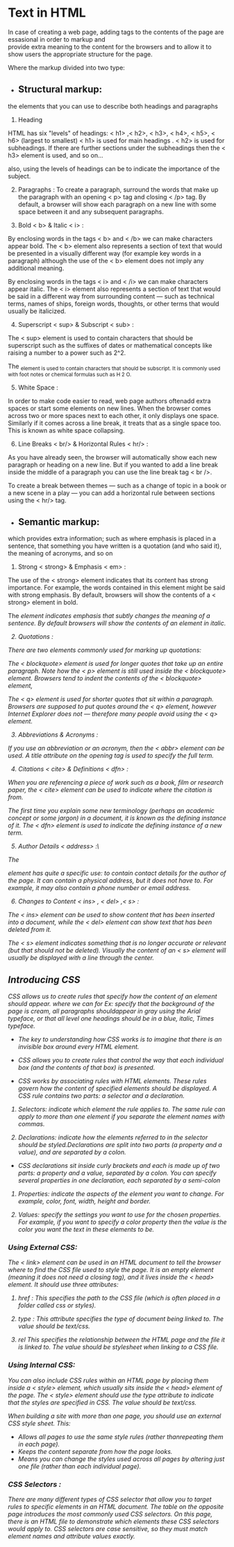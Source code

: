 # Text in HTML

In case of creating a web page, adding tags to the contents of the page are essasional in order to markup and  
provide extra meaning to the content for the browsers and to allow it to show users the appropriate structure 
for the page.

Where the markup divided into two type:

* ## Structural markup: 
the elements that you can use to describe both headings and paragraphs



1. Heading  

HTML has six "levels" of headings:
< h1> ,< h2>, < h3>, < h4>, < h5>, < h6> (largest to smallest)
< h1> is used for main headings .
< h2> is used for subheadings.
If there are further sections under the subheadings then the
< h3> element is used, and so on...

also, using the levels of headings can be to indicate the importance of the subject.

2. Paragraphs : 
To create a paragraph, surround the words that make up the paragraph with an opening < p> tag and closing
 < /p> tag. By default, a browser will show each paragraph on a new line with some space between it and any
subsequent paragraphs.


3. Bold < b> & Italic < i> : 

By enclosing words in the tags < b> and < /b> we can make characters appear bold. The < b> element also 
represents a section of text that would be presented in a visually different way (for example key words in a
paragraph) although the use of the < b> element does not imply any additional meaning.


By enclosing words in the tags < i> and < /i> we can make characters appear italic. The < i> element also 
represents a section of text that would be said in a different way from surrounding content — such as
technical terms, names of ships, foreign words, thoughts, or other terms that would usually be italicized.


4. Superscript < sup> & Subscript < sub> :

The < sup> element is used to contain characters that should be superscript such as the suffixes of dates or
mathematical concepts like raising a number to a power such as 2^2.

The <sub> element is used to contain characters that should be subscript. It is commonly used with foot notes 
or chemical formulas such as H 2 O.


5. White Space :

In order to make code easier to read, web page authors oftenadd extra spaces or start some elements on new 
lines. When the browser comes across two or more spaces next to each other, it only displays one space.
Similarly if it comes across a line break, it treats that as a single space too. This is known as white space 
collapsing. 


6. Line Breaks < br/> & Horizontal Rules < hr/> :

As you have already seen, the browser will automatically show each new paragraph or heading on a new line. But if you wanted to add a line break inside the middle of a paragraph you can use the line break tag < br />.

To create a break between themes — such as a change of topic in a book or a new scene in a play — you can add a
horizontal rule between sections using the < hr/> tag.


* ## Semantic markup: 
which provides extra information; such as where emphasis is placed in a sentence, that something you have 
written is a quotation (and who said it), the meaning of acronyms, and so on

1. Strong < strong>  & Emphasis < em> :

The use of the < strong> element indicates that its content has strong importance. For example, the words
contained in this element might be said with strong emphasis. By default, browsers will show the contents of a 
< strong> element in bold.

The <em> element indicates emphasis that subtly changes the meaning of a sentence. By default browsers will 
show the contents of an <em> element in italic.

2. Quotations :

There are two elements commonly used for marking up quotations:

The < blockquote> element is used for longer quotes that take up an entire paragraph. Note how the < p> 
element is still used inside the < blockquote> element. Browsers tend to indent the contents of the 
< blockquote>  element,

The < q> element is used for shorter quotes that sit within a paragraph. Browsers are supposed to put quotes 
around the < q> element, however Internet Explorer does not — therefore many people avoid using the 
< q> element.

3. Abbreviations & Acronyms :

If you use an abbreviation or an acronym, then the < abbr> element can be used. A title attribute on the 
opening tag is used to specify the full term.


4. Citations < cite> & Definitions < dfn> :

When you are referencing a piece of work such as a book, film or research paper, the < cite> element can be 
used to indicate where the citation is from. 

The first time you explain some new terminology (perhaps an academic concept or some jargon) in a document, it 
is known as the defining instance of it. The < dfn> element is used to indicate the defining instance of a new 
term.

5. Author Details < address> :\

The <address> element has quite a specific use: to contain contact details for the author of
the page. It can contain a physical address, but it does not have to. For example, it may also contain a
phone number or email address.

6. Changes to Content < ins> , < del> ,< s> :

The < ins> element can be used to show content that has been inserted into a document, while the < del> 
element can show text that has been deleted from it.


The < s> element indicates something that is no longer accurate or relevant (but that should not be deleted).
Visually the content of an < s> element will usually be displayed with a line through the center.


## Introducing CSS 

CSS allows us to create rules that specify how the content of an element should appear. where we can for Ex:
specify that the background of the page is cream, all paragraphs shouldappear in gray using the Arial 
typeface, or that all level one headings should be in a blue, italic, Times typeface.

* The key to understanding how CSS works is to imagine that there is an invisible box around every HTML element.

* CSS allows you to create rules that control the way that each individual box (and the contents of that box) is presented.
  
* CSS works by associating rules with HTML elements. These rules govern how the content of specified elements should be displayed. A CSS rule contains two parts: a selector and a declaration.

1. Selectors:
indicate which element the rule applies to. The same rule can apply to more than one element if you separate the element names with commas.

2. Declarations: 
indicate how the elements referred to in the selector should be styled.Declarations are split into two
parts (a property and a value), and are separated by a colon.


* CSS declarations sit inside curly brackets and each is made up of two parts: a property and a value, separated by a colon. You can specify several properties in one declaration, each separated by a semi-colon

1. Properties:
indicate the aspects of the element you want to change. For example, color, font, width, height and border.

2. Values:
specify the settings you want to use for the chosen properties. For example, if you want to specify a color
property then the value is the color you want the text in these elements to be.

### Using External CSS:

The *< link>* element can be used in an HTML document to tell the browser where to find the CSS file used to 
style the page. It is an empty element (meaning it does not need a closing tag), and it lives inside the 
*< head>* element. It should use three attributes:

1. href :
This specifies the path to the CSS file (which is often placed in a folder called css or styles).

2. type :
This attribute specifies the type of document being linked to. The value should be text/css.

3. rel
This specifies the relationship between the HTML page and the file it is linked to. The value
should be stylesheet when linking to a CSS file.



### Using Internal CSS:

You can also include CSS rules within an HTML page by placing them inside a *< style>* element, which usually 
sits inside the < head> element of the page. The < style> element should use the type attribute to indicate
that the styles are specified in CSS. The value should be text/css.

When building a site with more than one page, you should use an external CSS style sheet. This:

- Allows all pages to use the
same style rules (rather thanrepeating them in each page).
- Keeps the content separate
from how the page looks.
- Means you can change the
styles used across all pages by altering just one file (rather than each individual page).

### CSS Selectors :

There are many different types of CSS selector that allow you to target rules to specific elements in an HTML
 document. The table on the opposite page introduces the most commonly used CSS selectors. On this page, there 
 is an HTML file to demonstrate which elements these CSS selectors would apply to. CSS selectors are case 
 sensitive, so they must match element names and attribute values exactly.


 